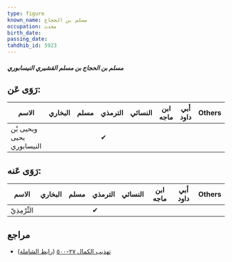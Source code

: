 ```yaml
---
type: figure
known_name: مسلم بن الحجاج
occupation: محدث
birth_date:
passing_date:
tahdhib_id: 5923
---
```

##### مسلم بن الحجاج بن مسلم القشيري النيسابوري

## رَوَى عَن:
| الاسم                     | البخاري | مسلم | الترمذي | النسائي | ابن ماجه | أبي داود | Others |
| ------------------------- | ------- | ---- | ------- | ------- | -------- | -------- | ------ |
| ويحيى بْن يحيى النيسابوري |         |      | ✔       |         |          |          |        |
## رَوَى عَنه:
| الاسم         | البخاري | مسلم | الترمذي | النسائي | ابن ماجه | أبي داود | Others |
| ------------- | ------- | ---- | ------- | ------- | -------- | -------- | ------ |
| التِّرْمِذِيّ |         |      | ✔       |         |          |          |        |
## مراجع
- [تهذيب الكمال ٢٧-٥٠٠](obsidian://open?vault=Tahdhib-al-Kamal&file=Figures/٥٩٢٣-مسلم%20بن%20الحجاج%20بن%20مسلم%20القشيري%20النيسابوري) ([رابط الشاملة](https://shamela.ws/book/3722/14889))